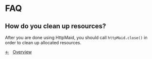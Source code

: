 # FAQ

## How do you clean up resources?
After you are done using HttpMaid, you should call `httpMaid.close()` in order to clean
up allocated resources.


<!---[Nav]-->
[&larr;](16_DependencyManagement.md)&nbsp;&nbsp;&nbsp;[Overview](../README.md)

